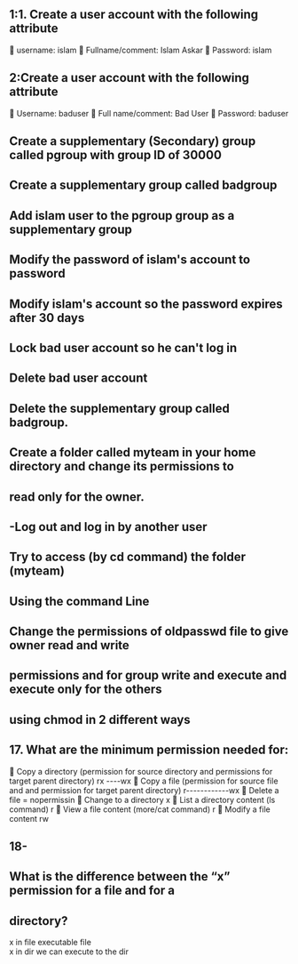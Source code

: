 ## 1:1. Create a user account with the following attribute
 username: islam
 Fullname/comment: Islam Askar
 Password: islam 
 
 ##  2:Create a user account with the following attribute
 Username: baduser
 Full name/comment: Bad User
 Password: baduser 
  
## Create a supplementary (Secondary) group called pgroup with group ID of 30000 

 
 ## Create a supplementary group called badgroup
    
 
 ## Add islam user to the pgroup group as a supplementary group
 
 
 ## Modify the password of islam's account to password
 

## Modify islam's account so the password expires after 30 days

## Lock bad user account so he can't log in   

## Delete bad user account 

## Delete the supplementary group called badgroup.
 

 ## Create a folder called myteam in your home directory and change its permissions to
 ## read only for the owner. 



## -Log out and log in by another user


 ## Try to access (by cd command) the folder (myteam) 

## Using the command Line
##  Change the permissions of oldpasswd file to give owner read and write
## permissions and for group write and execute and execute only for the others
##  using chmod in 2 different ways
  
 
 ## 17. What are the minimum permission needed for:
 Copy a directory (permission for source directory and permissions for target
parent directory)  rx ----wx
 Copy a file (permission for source file and and permission for target parent
directory) r------------wx
 Delete a file = nopermissin
 Change to a directory x
 List a directory content (ls command) r
 View a file content (more/cat command) r
 Modify a file content  rw
 ## 18- 
 
 
 ## What is the difference between the “x” permission for a file and for a
 ## directory?
x in file  executable file  
x in dir we can execute to the dir    